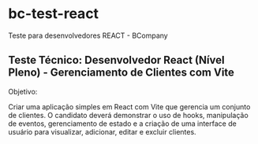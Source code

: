 # bc-test-react
Teste para desenvolvedores REACT - BCompany


## Teste Técnico: Desenvolvedor React (Nível Pleno) - Gerenciamento de Clientes com Vite
Objetivo:

Criar uma aplicação simples em React com Vite que gerencia um conjunto de clientes. O candidato deverá demonstrar o uso de hooks, manipulação de eventos, gerenciamento de estado e a criação de uma interface de usuário para visualizar, adicionar, editar e excluir clientes.
